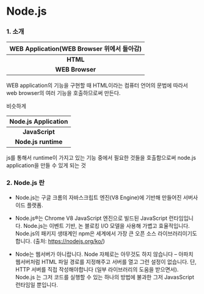 # Node.js

### 1. 소개


|WEB Application(WEB Browser 위에서 돌아감)|
|:---:|
|**HTML**|
|**WEB Browser**|

WEB application의 기능을 구현할 때 HTML이라는 컴퓨터 언어의 문법에 따라서 web browser의 여러 기능을 호출하므로써 만든다.

비슷하게

|Node.js Application|
|:---:|
|**JavaScript**|
|**Node.js runtime**|

js를 통해서 runtime이 가지고 있는 기능 중에서 필요한 것들을 호출함으로써 node.js application을 만들 수 있게 되는 것

### 2. Node.js 란

* Node.js는 구글 크롬의 자바스크립트 엔진(V8 Engine)에 기반해 만들어진 서버사이드 플랫폼.

* Node.js®는 Chrome V8 JavaScript 엔진으로 빌드된 JavaScript 런타임입니다. Node.js는 이벤트 기반, 논 블로킹 I/O 모델을 사용해 가볍고 효율적입니다. Node.js의 패키지 생태계인 npm은 세계에서 가장 큰 오픈 소스 라이브러리이기도 합니다.
(출처: https://nodejs.org/ko/)


* Node는 웹서버가 아니랍니다. Node 자체로는 아무것도 하지 않습니다 – 아파치 웹서버처럼 HTML 파일 경로를 지정해주고 서버를 열고 그런 설정이 없습니다. 단, HTTP 서버를 직접 작성해야합니다 (일부 라이브러리의 도움을 받으면서). Node.js 는 그저 코드를 실행할 수 있는 하나의 방법에 불과한 그저 JavasScript 런타임일 뿐입니다.
